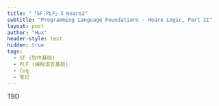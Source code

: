 ```yaml
---
title: "「SF-PLF」3 Hoare2"
subtitle: "Programming Language Foundations - Hoare Logic, Part II"
layout: post
author: "Hux"
header-style: text
hidden: true
tags:
  - SF (软件基础)
  - PLF (编程语言基础)
  - Coq
  - 笔记
---
```


TBD

